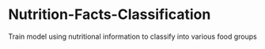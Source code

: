 # Nutrition-Facts-Classification
Train model using nutritional information to classify into various food groups
